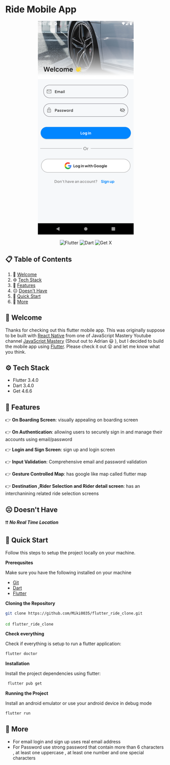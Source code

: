 # Ride Mobile App

<div align="center">

![login screen](./assets/images/login_screen.png)

</div>

<p align="center">
  <img src="https://img.shields.io/badge/Flutter-%2302569B.svg?style=for-the-badge&logo=Flutter&logoColor=white" alt="Flutter"/>
  <img src="https://img.shields.io/badge/Dart-%230175C2.svg?style=for-the-badge&logo=Dart&logoColor=white" alt="Dart"/>
  <img src="https://img.shields.io/badge/GetX-%23DC68F5.svg?style=for-the-badge&logo=flutter&logoColor=white" alt="Get X"/>
</p>

## 📋 <a name="table">Table of Contents</a>

1. 👋 [Welcome](#welcome)
2. ⚙️ [Tech Stack](#tech-stack)
3. 🔋 [Features](#features)
4. ☹️ [Doesn't Have](#doesnt-have)
5. 🤸 [Quick Start](#quick-start)
6. 🚀 [More](#more)

## <a name="welcome"> 👋 Welcome </a>

Thanks for checking out this flutter mobile app. This was originally suppose to be built
with [React Native](https://reactnative.dev/) from one of JavaScript Mastery Youtube
channel [JavaScript Mastery](https://www.youtube.com/watch?v=kmy_YNhl0mw&t=13465s) (Shout out to
Adrian 😃 ), but I decided to build the mobile app using [Flutter](https://flutter.dev/). Please
check it out 😮 and let me know what you think.

## <a name="tech-stack">⚙️ Tech Stack </a>

- Flutter 3.4.0
- Dart 3.4.0
- Get 4.6.6

## <a name="features">🔋 Features</a>

👉 **On Boarding Screen**: visually appealing on boarding screen

👉 **On Authentication**: allowing users to securely sign in and manage their accounts using
email/password

👉 **Login and Sign Screen**: sign up and login screen

👉 **Input Validation**: Comprehensive email and password validation

👉 **Gesture Controlled Map**: has google like map called flutter map

👉 **Destination ,Rider Selection and Rider detail screen**: has an interchanining related ride
selection screens

## <a name="doesnt-have"> ☹️ Doesn't Have </a>

❗❗ **_No Real Time Location_**

## <a name="quick-start"> 🤸 Quick Start </a>

Follow this steps to setup the project locally on your machine.

**Prerequsites**

Make sure you have the following installed on your machine

- [Git](https://git-scm.com/)
- [Dart](https://dart.dev/get-dart)
- [Flutter](https://docs.flutter.dev/get-started/)

**Cloning the Repository**

```bash
git clone https://github.com/Miki0035/flutter_ride_clone.git

cd flutter_ride_clone
```

**Check everything**

Check if everything is setup to run a flutter application:

```bash
flutter doctor
```

**Installation**

Install the project dependencies using flutter:

```bash
 flutter pub get
```

**Running the Project**

Install an android emulator or use your android device in debug mode

```bash
flutter run
```

## <a name="more"> 🚀 More </a>

- For email login and sign up uses real email address
- For Password use strong password that contain more than 6 characters , at least one uppercase , at
  least one number and one special characters
